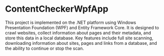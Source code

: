 # ContentCheckerWpfApp
This project is implemented on the .NET platform using Windows Presentation Foundation (WPF) and Entity Framework Core. It is designed to crawl websites, collect information about pages and their metadata, and store this data in a local database. Key features include full site scanning, downloading information about sites, pages and links from a database, and the ability to continue or stop the scan.